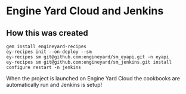 # Engine Yard Cloud and Jenkins


## How this was created

    gem install engineyard-recipes
    ey-recipes init --on-deploy --sm
    ey-recipes sm git@github.com:engineyard/sm_eyapi.git -n eyapi
    ey-recipes sm git@github.com:engineyard/sm_jenkins.git install configure restart -n jenkins

When the project is launched on Engine Yard Cloud the cookbooks are automatically run and Jenkins is setup!
